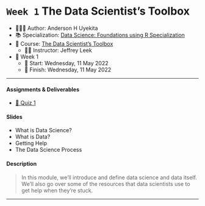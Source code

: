 `Week 1` The Data Scientist’s Toolbox
================

-   👨🏻‍💻 Author: Anderson H Uyekita
-   📚 Specialization: <a
    href="https://www.coursera.org/specializations/data-science-foundations-r"
    target="_blank" rel="noopener">Data Science: Foundations using R
    Specialization</a>
-   📖 Course:
    <a href="https://www.coursera.org/learn/data-scientists-tools"
    target="_blank" rel="noopener">The Data Scientist’s Toolbox</a>
    -   🧑‍🏫 Instructor: Jeffrey Leek
-   📆 Week 1
    -   🚦 Start: Wednesday, 11 May 2022
    -   🏁 Finish: Wednesday, 11 May 2022

------------------------------------------------------------------------

#### Assignments & Deliverables

-   [📝 Quiz 1](./quiz-1_the-data-scientist-s-toolbox.md)

#### Slides

-   What is Data Science?
-   What is Data?
-   Getting Help
-   The Data Science Process

#### Description

> In this module, we’ll introduce and define data science and data
> itself. We’ll also go over some of the resources that data scientists
> use to get help when they’re stuck.

------------------------------------------------------------------------
